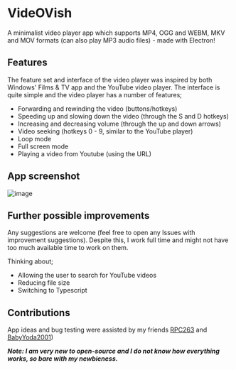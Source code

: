 # VideOVish
A minimalist video player app which supports MP4, OGG and WEBM, MKV and MOV formats (can also play MP3 audio files) - made with Electron!

## Features

The feature set and interface of the video player was inspired by both Windows' Films & TV app and the YouTube video player. The interface is quite simple and the video player has a number of features;

- Forwarding and rewinding the video (buttons/hotkeys)
- Speeding up and slowing down the video (through the S and D hotkeys)
- Increasing and decreasing volume (through the up and down arrows)
- Video seeking (hotkeys 0 - 9, similar to the YouTube player)
- Loop mode
- Full screen mode
- Playing a video from Youtube (using the URL)

## App screenshot

![image](https://user-images.githubusercontent.com/35971384/208214326-63067413-8acc-4e0b-b727-5fb9f56456bc.png)

## Further possible improvements

Any suggestions are welcome (feel free to open any Issues with improvement suggestions). Despite this, I work full time and might not have too much available time to work on them.

Thinking about;

- Allowing the user to search for YouTube videos
- Reducing file size
- Switching to Typescript

## Contributions

App ideas and bug testing were assisted by my friends [RPC263](https://www.youtube.com/channel/UCSeiYh0FIlEvGGxT49LK2ew) and [BabyYoda2001](https://github.com/BabyYoda2001)) 

***Note: I am very new to open-source and I do not know how everything works, so bare with my newbieness.***